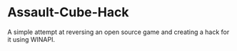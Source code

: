 # Assault-Cube-Hack
A simple attempt at reversing an open source game and creating a hack for it using WINAPI.
